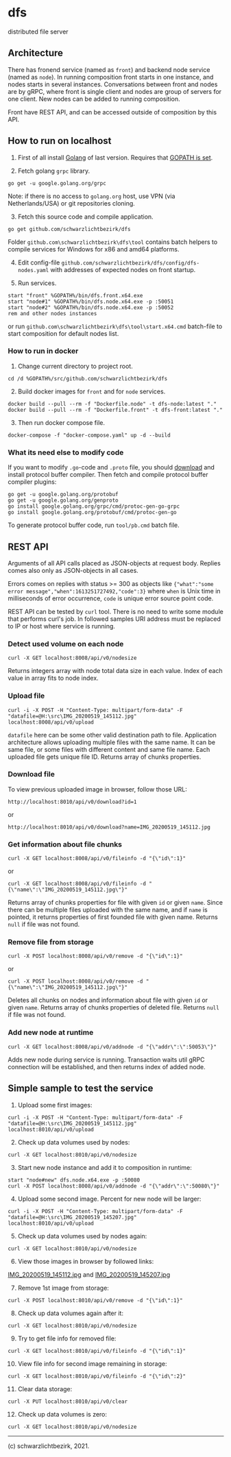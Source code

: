 
# dfs

distributed file server

## Architecture

There has fronend service (named as `front`) and backend node service (named as `node`). In running composition front starts in one instance, and nodes starts in several instances. Conversations between front and nodes are by gRPC, where front is single client and nodes are group of servers for one client. New nodes can be added to running composition.

Front have REST API, and can be accessed outside of composition by this API.

## How to run on localhost

1. First of all install [Golang](https://golang.org/) of last version. Requires that [GOPATH is set](https://golang.org/doc/code.html#GOPATH).

2. Fetch golang `grpc` library.
```batch
go get -u google.golang.org/grpc
```
Note: if there is no access to `golang.org` host, use VPN (via Netherlands/USA) or git repositories cloning.

3. Fetch this source code and compile application.
```batch
go get github.com/schwarzlichtbezirk/dfs
```
Folder `github.com\schwarzlichtbezirk\dfs\tool` contains batch helpers to compile services for Windows for x86 and amd64 platforms.

4. Edit config-file `github.com/schwarzlichtbezirk/dfs/config/dfs-nodes.yaml` with addresses of expected nodes on front startup.

5. Run services.
```batch
start "front" %GOPATH%/bin/dfs.front.x64.exe
start "node#1" %GOPATH%/bin/dfs.node.x64.exe -p :50051
start "node#2" %GOPATH%/bin/dfs.node.x64.exe -p :50052
rem and other nodes instances
```
or run `github.com\schwarzlichtbezirk\dfs\tool\start.x64.cmd` batch-file to start composition for default nodes list.

### How to run in docker

1. Change current directory to project root.
```batch
cd /d %GOPATH%/src/github.com/schwarzlichtbezirk/dfs
```

2. Build docker images for `front` and for `node` services.
```batch
docker build --pull --rm -f "Dockerfile.node" -t dfs-node:latest "."
docker build --pull --rm -f "Dockerfile.front" -t dfs-front:latest "."
```

3. Then run docker compose file.
```batch
docker-compose -f "docker-compose.yaml" up -d --build
```

### What its need else to modify code

If you want to modify `.go`-code and `.proto` file, you should [download](https://github.com/protocolbuffers/protobuf/blob/master/README.md#protocol-compiler-installation) and install protocol buffer compiler. Then fetch and compile protocol buffer compiler plugins:
```batch
go get -u google.golang.org/protobuf
go get -u google.golang.org/genproto
go install google.golang.org/grpc/cmd/protoc-gen-go-grpc
go install google.golang.org/protobuf/cmd/protoc-gen-go
```
To generate protocol buffer code, run `tool/pb.cmd` batch file.

## REST API

Arguments of all API calls placed as JSON-objects at request body. Replies comes also only as JSON-objects in all cases.

Errors comes on replies with status >= 300 as objects like `{"what":"some error message","when":1613251727492,"code":3}` where `when` is Unix time in milliseconds of error occurrence, `code` is unique error source point code.

REST API can be tested by `curl` tool. There is no need to write some module that performs curl's job. In followed samples URI address must be replaced to IP or host where service is running.


### Detect used volume on each node

```batch
curl -X GET localhost:8008/api/v0/nodesize
```
Returns integers array with node total data size in each value. Index of each value in array fits to node index.


### Upload file

```batch
curl -i -X POST -H "Content-Type: multipart/form-data" -F "datafile=@H:\src\IMG_20200519_145112.jpg" localhost:8008/api/v0/upload
```
`datafile` here can be some other valid destination path to file.
Application architecture allows uploading multiple files with the same name. It can be same file, or some files with different content and same file name. Each uploaded file gets unique file ID. Returns array of chunks properties.

### Download file

To view previous uploaded image in browser, follow those URL:
```
http://localhost:8010/api/v0/download?id=1
```
or
```
http://localhost:8010/api/v0/download?name=IMG_20200519_145112.jpg
```


### Get information about file chunks

```batch
curl -X GET localhost:8008/api/v0/fileinfo -d "{\"id\":1}"
```
or
```batch
curl -X GET localhost:8008/api/v0/fileinfo -d "{\"name\":\"IMG_20200519_145112.jpg\"}"
```
Returns array of chunks properties for file with given `id` or given `name`. Since there can be multiple files uploaded with the same name, and if `name` is pointed, it returns properties of first founded file with given name. Returns `null` if file was not found.


### Remove file from storage

```batch
curl -X POST localhost:8008/api/v0/remove -d "{\"id\":1}"
```
or
```batch
curl -X POST localhost:8008/api/v0/remove -d "{\"name\":\"IMG_20200519_145112.jpg\"}"
```
Deletes all chunks on nodes and information about file with given `id` or given `name`. Returns array of chunks properties of deleted file. Returns `null` if file was not found.

### Add new node at runtime

```batch
curl -X GET localhost:8008/api/v0/addnode -d "{\"addr\":\":50053\"}"
```

Adds new node during service is running. Transaction waits util gRPC connection will be established, and then returns index of added node.

## Simple sample to test the service

1. Upload some first images:
```batch
curl -i -X POST -H "Content-Type: multipart/form-data" -F "datafile=@H:\src\IMG_20200519_145112.jpg" localhost:8010/api/v0/upload
```

2. Check up data volumes used by nodes:
```batch
curl -X GET localhost:8010/api/v0/nodesize
```

3. Start new node instance and add it to composition in runtime:
```batch
start "node#new" dfs.node.x64.exe -p :50080
curl -X POST localhost:8008/api/v0/addnode -d "{\"addr\":\":50080\"}"
```

4. Upload some second image. Percent for new node will be larger:
```batch
curl -i -X POST -H "Content-Type: multipart/form-data" -F "datafile=@H:\src\IMG_20200519_145207.jpg" localhost:8010/api/v0/upload
```

5. Check up data volumes used by nodes again:
```batch
curl -X GET localhost:8010/api/v0/nodesize
```

6. View those images in browser by followed links:

[IMG_20200519_145112.jpg](http://localhost:8010/api/v0/download?id=1) and
[IMG_20200519_145207.jpg](http://localhost:8010/api/v0/download?id=2)

7. Remove 1st image from storage:
```batch
curl -X POST localhost:8010/api/v0/remove -d "{\"id\":1}"
```

8. Check up data volumes again after it:
```batch
curl -X GET localhost:8010/api/v0/nodesize
```

9. Try to get file info for removed file:
```batch
curl -X GET localhost:8010/api/v0/fileinfo -d "{\"id\":1}"
```

10. View file info for second image remaining in storage:
```batch
curl -X GET localhost:8010/api/v0/fileinfo -d "{\"id\":2}"
```

11. Clear data storage:
```batch
curl -X PUT localhost:8010/api/v0/clear
```

12. Check up data volumes is zero:
```batch
curl -X GET localhost:8010/api/v0/nodesize
```

---
(c) schwarzlichtbezirk, 2021.

